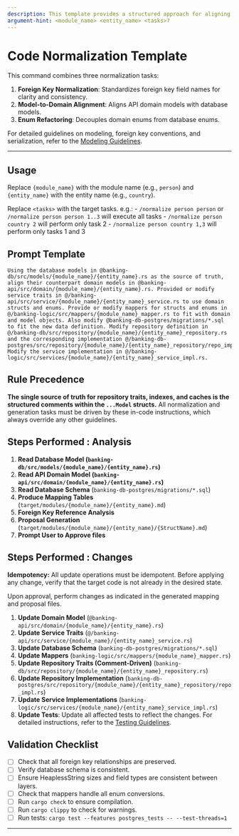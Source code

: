 ```yaml
---
description: This template provides a structured approach for aligning domain models with database models, refactoring enums, and normalizing foreign key references in the ledger-banking-rust project.
argument-hint: <module_name> <entity_name> <tasks>?
---
```


# Code Normalization Template

This command combines three normalization tasks:
1.  **Foreign Key Normalization**: Standardizes foreign key field names for clarity and consistency.
2.  **Model-to-Domain Alignment**: Aligns API domain models with database models.
3.  **Enum Refactoring**: Decouples domain enums from database enums.

For detailed guidelines on modeling, foreign key conventions, and serialization, refer to the [Modeling Guidelines](../../docs/guidelines/modeling.md).

---

## Usage

Replace `{module_name}` with the module name (e.g., `person`) and `{entity_name}` with the entity name (e.g., `country`).

Replace `<tasks>` with the target tasks. e.g.:
    - `/normalize person person` or `/normalize person person 1..3` will execute all tasks
    - `/normalize person country 2` will perform only task 2
    - `/normalize person country 1,3` will perform only tasks 1 and 3

## Prompt Template

```
Using the database models in @banking-db/src/models/{module_name}/{entity_name}.rs as the source of truth, align their counterpart domain models in @banking-api/src/domain/{module_name}/{entity_name}.rs. Provided or modify service traits in @/banking-api/src/service/{module_name}/{entity_name}_service.rs to use domain structs and enums. Provide or modify mappers for structs and enums in @/banking-logic/src/mappers/{module_name}_mapper.rs to fit with domain and model objects. Also modify @banking-db-postgres/migrations/*.sql to fit the new data definition. Modify repository definition in @/banking-db/src/repository/{module_name}/{entity_name}_repository.rs and the corresponding implementation @/banking-db-postgres/src/repository/{module_name}/{entity_name}_repository/repo_impl.rs. Modify the service implementation in @/banking-logic/src/services/{module_name}/{entity_name}_service_impl.rs. 
```

## Rule Precedence
**The single source of truth for repository traits, indexes, and caches is the structured comments within the `...Model` structs.** All normalization and generation tasks must be driven by these in-code instructions, which always override any other guidelines.

## Steps Performed : Analysis

1.  **Read Database Model (`banking-db/src/models/{module_name}/{entity_name}.rs`)**
2.  **Read API Domain Model (`banking-api/src/domain/{module_name}/{entity_name}.rs`)**
3.  **Read Database Schema** (`banking-db-postgres/migrations/*.sql`)
4.  **Produce Mapping Tables** (`target/modules/{module_name}/{entity_name}.md`)
5.  **Foreign Key Reference Analysis**
6.  **Proposal Generation** (`target/modules/{module_name}/{entity_name}/{StructName}.md`)
7.  **Prompt User to Approve files**

## Steps Performed : Changes
**Idempotency:** All update operations must be idempotent. Before applying any change, verify that the target code is not already in the desired state.

Upon approval, perform changes as indicated in the generated mapping and proposal files.

1.  **Update Domain Model** (`@banking-api/src/domain/{module_name}/{entity_name}.rs`)
2.  **Update Service Traits** (`@/banking-api/src/service/{module_name}/{entity_name}_service.rs`)
3.  **Update Database Schema** (`banking-db-postgres/migrations/*.sql`)
4.  **Update Mappers** (`banking-logic/src/mappers/{module_name}_mapper.rs`)
5.  **Update Repository Traits (Comment-Driven)** (`banking-db/src/repository/{module_name}/{entity_name}_repository.rs`)
6.  **Update Repository Implementation** (`banking-db-postgres/src/repository/{module_name}/{entity_name}_repository/repo_impl.rs`)
7.  **Update Service Implementations** (`banking-logic/src/services/{module_name}/{entity_name}_service_impl.rs`)
8.  **Update Tests**: Update all affected tests to reflect the changes. For detailed instructions, refer to the [Testing Guidelines](../../docs/guidelines/testing.md).

## Validation Checklist

-   [ ] Check that all foreign key relationships are preserved.
-   [ ] Verify database schema is consistent.
-   [ ] Ensure HeaplessString sizes and field types are consistent between layers.
-   [ ] Check that mappers handle all enum conversions.
-   [ ] Run `cargo check` to ensure compilation.
-   [ ] Run `cargo clippy` to check for warnings.
-   [ ] Run tests: `cargo test --features postgres_tests -- --test-threads=1`
---
